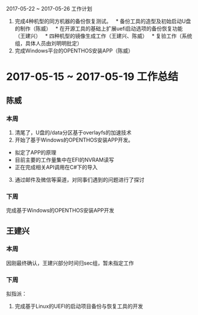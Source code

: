 2017-05-22 ~ 2017-05-26 工作计划
1. 完成4种机型的同方机器的备份恢复测试。
   * 备份工具的造型及初始启动U盘的制作（陈威）
   * 在开源工具的基础上扩展uefi启动选项的备份恢复功能（王建兴）
   * 四种机型的镜像生成工作（王建兴、陈威）
   * 复验工作（系统组，具体人员由刘明明批定）
2. 完成Windows平台的OPENTHOS安装APP（陈威）

# 2017-05-15 ~ 2017-05-19 工作总结
## 陈威
### 本周
1. 清尾了，U盘的/data分区基于overlayfs的加速技术
2. 开始了基于Windows的OPENTHOS安装APP开发。
  * 拟定了APP的原理
  * 目前主要的工作量集中在EFI的NVRAM读写
  * 正在完成相关API调用在C#下的导入
3. 通过邮件及微信等渠道，对同事们遇到的问题进行了探讨
### 下周
完成基于Windows的OPENTHOS安装APP开发

## 王建兴
### 本周
因刚最终确认，王建兴部分时间归sec组，暂未指定工作
### 下周
拟指派：
1. 完成基于Linux的UEFI的启动项目备份与恢复工具的开发


